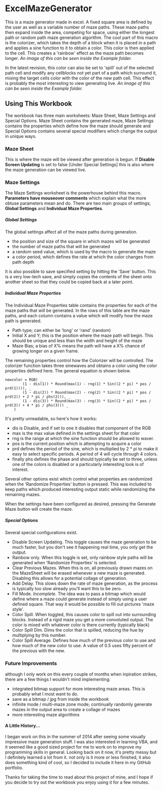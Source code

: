 # ExcelMazeGenerator
This is a maze generator made in excel. A fixed square area is defined by the user as well as a variable number of maze paths. These maze paths then expand inside the area, competing for space, using either the longest path or random path maze generation algorithm. The cool part of this macro is the colorizer, which takes the depth of a block when it is placed in a path and applies a sine function to it to obtain a color. This color is then applied to the cell. This creates a 'rainbow' effect as the maze path becomes longer. *An image of this can be seen inside the Example folder.*

In the latest revision, this color can also be set to 'spill' out of the selected path cell and modify any cellblocks not yet part of a path which surround it, mixing the target cells color with the color of the new path cell. This effect is probably the most interesting to view generating live. *An image of this can be seen inside the Example folder.*

## Using This Workbook

The workbook has three main worksheets: Maze Sheet, Maze Settings and Special Options. Maze Sheet contains the generated maze, Maze Settings contains the properties which define how the maze should generate and Special Options contains several special modifiers which change the output in unique ways.

### Maze Sheet

This is where the maze will be viewed after generation is begun. If **Disable Screen Updating** is set to false [Under Special Settings] this is also where the maze generation can be viewed live.

### Maze Settings

The Maze Settings worksheet is the powerhouse behind this macro. **Parameters have mouseover comments** which explain what the more obtuse parameters mean and do. There are two main groups of settings; **Global Settings**  and **Individual Maze Properties**.

##### Global Settings

The global settings affect all of the maze paths during generation.
- the position and size of the square in which mazes will be generated
- the number of maze paths that will be generated
- a random seed value, which is used by the macro to generate the maze
- a color period, which defines the rate at which the color changes from path depth

It is also possible to save specified setting by hitting the 'Save' button. This is a very low-tech save, and simply copies the contents of the sheet onto another sheet so that they could be copied back at a later point.

##### Individual Maze Properties

The Individual Maze Properties table contains the properties for each of the maze paths that will be generated. In the rows of this table are the maze paths, and each column contains a value which will modify how the maze path is generated.

- Path type; can either be 'long' or 'rand' (random)
- Initial X and Y; this is the position where the maze path will begin. This should be unique and less than the width and height of the maze
- Maze Bias; a bias of X% means the path will have a X% chance of growing longer on a given frame.

The remaining properties control how the Colorizer will be controlled. The colorizer function takes three sinewaves and obtains a color using the color properties defined here. The general equation is shown below.
```
newcolor = RGB( _
        (1 - dis(1)) * Round(max(1) - rng(1) * Sin((2 * pi) * pos / prd(1)))), _
        (1 - dis(2)) * Round(max(2) - rng(2) * Sin((2 * pi) * pos / prd(2)) + 2 * pi / phs(2))), _
        (1 - dis(3)) * Round(max(3) - rng(3) * Sin((2 * pi) * pos / prd(3)) + 4 * pi / phs(3))) _
    )
```

It's pretty unreadable, so here's how it works:
- dis is Disable, and if set to one it disables that component of the RGB
- max is the max value defined in the settings sheet for that color
- rng is the range at which the sine function should be allowed to waver. 
- pos is the current position which is attempting to acquire a color
- prd defines the period of the sine, which is multiplied by 2 * pi to make it easy to select specific periods. A period of 4 will cycle through 4 colors.
- finally phs defines the phase and should typically be set to three, unless one of the colors is disabled or a particularly interesting look is of interest.

Several other options exist which control what properties are randomized when the 'Randomize Properties' button is pressed. This was included to keep paths which produced interesting output static while randomizing the remaining mazes.

When the settings have been configured as desired, pressing the Generate Maze button will create the maze.

##### Special Options

Several special configurations exist.
- Disable Screen Updating. This toggle causes the maze generation to be much faster, but you don't see it happening real time, you only get the output.
- Rainbow only. When this toggle is set, only rainbow style paths will be generated when 'Randomize Properties' is selected.
- Clear Previous Mazes. When this is on, all previously drawn mazes on the MazeSheet will be erased whenever a new maze is generated. Disabling this allows for a potential collage of generation.
- Add Delay. This slows down the rate of maze generation, as the process is typically too slow already you'll want this to be zero.
- Fill Mode. *Incomplete.* The idea was to pass a bitmap which would define where a maze could generate instead of simply using a user defined square. That way it would be possible to fill out pictures 'maze style'.
- Color Spill. When toggled, this causes color to spill out into surrounding blocks. Instead of a rigid maze you get a more convoluted output. The color is mixed with whatever color is there currently (typically black)
- Color Spill Dim. Dims the color that is spilled, reducing the hue by multiplying by this number.
- Color Spill Average. Defines how much of the previous color to use and how much of the new color to use. A value of 0.5 uses fifty percent of the previous with the new. 

### Future Improvements
although I only work on this every couple of months when inpiration strikes, there are a few things I wouldn't mind implementing:
- integrated bitmap support for more interesting maze areas. This is probably what I most want to do.
- save as a bitmap / jpg from inside the workbook
- infinite mode / multi-maze zone mode; continually randomly generate mazes in the output area to create a collage of mazes
- more interesting maze algorithms

#### A Little History...

I began work on this in the summer of 2014 after seeing some visually impressive maze generation stuff. I was also interested in learning VBA, and it seemed like a good sized project for me to work on to improve my programming skills in general. Looking back on it now, it's pretty messy but I definitely learned a lot from it. not only is it more or less finished, it also does something kind of cool, so I decided to include it here in my GitHub portfolio.

Thanks for taking the time to read about this project of mine, and I hope if you decide to try out the workbook you enjoy using it for a few minutes.
